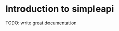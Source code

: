 # Introduction to simpleapi

TODO: write [great documentation](http://jacobian.org/writing/what-to-write/)
